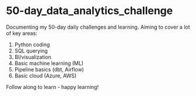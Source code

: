 # 50-day_data_analytics_challenge
Documenting my 50-day daily challenges and learning. Aiming to cover a lot of key areas:

1. Python coding
2. SQL querying
3. BI/visualization
4. Basic machine learning (ML)
5. Pipeline basics (dbt, Airflow)
6. Basic cloud (Azure, AWS)

Follow along to learn - happy learning!
